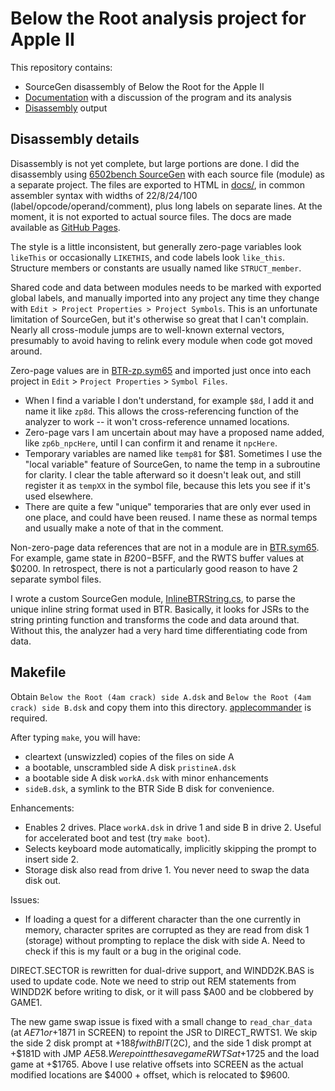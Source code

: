 # Below the Root analysis project for Apple II

This repository contains:

- SourceGen disassembly of Below the Root for the Apple II
- [Documentation](https://ursetto.github.io/a2-btr) with a discussion of the program and its analysis
- [Disassembly](https://ursetto.github.io/a2-btr/#disassembly) output 

## Disassembly details

Disassembly is not yet complete, but large portions are done. I did the disassembly using [6502bench SourceGen](https://6502bench.com) with each source file (module) as a separate project. The files are exported to HTML in [docs/](./docs/), in common assembler syntax with widths of 22/8/24/100 (label/opcode/operand/comment), plus long labels on separate lines. At the moment, it is not exported to actual source files. The docs are made available as [GitHub Pages](https://ursetto.github.io/a2-btr).

The style is a little inconsistent, but generally zero-page variables look `likeThis` or occasionally `LIKETHIS`, and code labels look `like_this`. Structure members or constants are usually named like `STRUCT_member`.

Shared code and data between modules needs to be marked with exported global labels, and manually imported into any project any time they change with `Edit > Project Properties > Project Symbols`. This is an unfortunate limitation of SourceGen, but it's otherwise so great that I can't complain. Nearly all cross-module jumps are to well-known external vectors, presumably to avoid having to relink every module when code got moved around.

Zero-page values are in [BTR-zp.sym65](./BTR-zp.sym65) and imported just once into each project in `Edit` > `Project Properties` > `Symbol Files`.

- When I find a variable I don't understand, for example `$8d`, I add it and name it like `zp8d`. This allows the cross-referencing function of the analyzer to work -- it won't cross-reference unnamed locations.
- Zero-page vars I am uncertain about may have a proposed name added, like `zp6b_npcHere`, until I can confirm it and rename it `npcHere`.
- Temporary variables are named like `temp81` for $81. Sometimes I use the "local variable" feature of SourceGen, to name the temp in a subroutine for clarity. I clear the table afterward so it doesn't leak out, and still register it as `tempXX` in the symbol file, because this lets you see if it's used elsewhere.
- There are quite a few "unique" temporaries that are only ever used in one place, and could have been reused. I name these as normal temps and usually make a note of that in the comment.

Non-zero-page data references that are not in a module are in [BTR.sym65](./BTR.sym65). For example, game state in $B200-$B5FF, and the RWTS buffer values at $0200. In retrospect, there is not a particularly good reason to have 2 separate symbol files.

I wrote a custom SourceGen module, [InlineBTRString.cs](./InlineBTRString.cs), to parse the unique inline string format used in BTR. Basically, it looks for JSRs to the string printing function and transforms the code and data around that. Without this, the analyzer had a very hard time differentiating code from data.

## Makefile

Obtain `Below the Root (4am crack) side A.dsk` and `Below the Root (4am crack) side B.dsk` and copy them into this directory. [applecommander](https://github.com/AppleCommander/AppleCommander) is required.

After typing `make`, you will have:

- cleartext (unswizzled) copies of the files on side A
- a bootable, unscrambled side A disk `pristineA.dsk`
- a bootable side A disk `workA.dsk` with minor enhancements
- `sideB.dsk`, a symlink to the BTR Side B disk for convenience.

Enhancements:

- Enables 2 drives. Place `workA.dsk` in drive 1 and side B in drive 2. Useful for accelerated boot and test (try `make boot`).
- Selects keyboard mode automatically, implicitly skipping the prompt to insert side 2.
- Storage disk also read from drive 1. You never need to swap the data disk out.

Issues:

- If loading a quest for a different character than the one currently in memory, character sprites are corrupted as they are
  read from disk 1 (storage) without prompting to replace the disk with side A. Need to check if this is my fault or a bug
  in the original code.

DIRECT.SECTOR is rewritten for dual-drive support, and WINDD2K.BAS is used to update code. Note we need to strip out REM statements
from WINDD2K before writing to disk, or it will pass $A00 and be clobbered by GAME1.

The new game swap issue is fixed with a small change to `read_char_data` (at $AE71 or +$1871 in SCREEN) to repoint the JSR to DIRECT_RWTS1.
We skip the side 2 disk prompt at +$188f with BIT ($2C), and the side 1 disk prompt at +$181D with JMP $AE58. We repoint the save game RWTS
at +$1725 and the load game at +$1765. Above I use relative offsets into SCREEN as the actual modified locations are $4000 + offset, which is
relocated to $9600.
